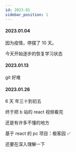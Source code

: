 ```yaml
---
id: 2023.01
sidebar_position: 1
---
```


#### 2023.01.04

因为疫情，停摆了 10 天。

今天开始逐步的恢复学习状态

#### 2023.01.13

git 好难

#### 2023.01.26

6 天 年三十到初五

终于把 b 站的 react 视频看完

还是有许多不懂的地方

基于 react 的 pc 项目：极客园 ✅

还要在深入理解一下
